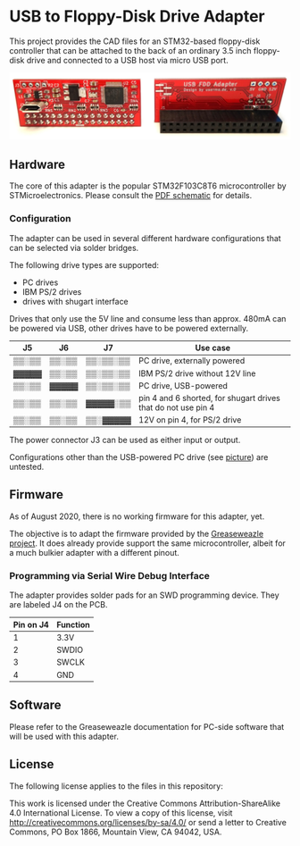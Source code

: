 # USB to Floppy-Disk Drive Adapter

This project provides the CAD files for an STM32-based floppy-disk controller that can be attached to the back of an ordinary 3.5 inch floppy-disk drive and connected to a USB host via micro USB port.

![USB FDD Adapter front and back](img/front_back.jpg)

## Hardware

The core of this adapter is the popular STM32F103C8T6 microcontroller by STMicroelectronics.
Please consult the [PDF schematic](schematic.pdf) for details.

### Configuration

The adapter can be used in several different hardware configurations that can be selected via solder bridges.

The following drive types are supported:

- PC drives
- IBM PS/2 drives
- drives with shugart interface

Drives that only use the 5V line and consume less than approx. 480mA can be powered via USB, other drives have to be powered externally.

J5    | J6    | J7       | Use case
------|-------|----------|---------
▒▒░▒▒ | ▒▒░▒▒ | ▒▒░▒▒░▒▒ | PC drive, externally powered
▓▓▓▓▓ | ▒▒░▒▒ | ▒▒░▒▒░▒▒ | IBM PS/2 drive without 12V line
▒▒░▒▒ | ▓▓▓▓▓ | ▒▒░▒▒░▒▒ | PC drive, USB-powered
▒▒░▒▒ | ▒▒░▒▒ | ▓▓▓▓▓░▒▒ | pin 4 and 6 shorted, for shugart drives that do not use pin 4
▒▒░▒▒ | ▒▒░▒▒ | ▒▒░▓▓▓▓▓ | 12V on pin 4, for PS/2 drive

The power connector J3 can be used as either input or output.

Configurations other than the USB-powered PC drive (see [picture](img/pc_drive.jpg)) are untested.

## Firmware

As of August 2020, there is no working firmware for this adapter, yet.

The objective is to adapt the firmware provided by the [Greaseweazle project](https://github.com/keirf/Greaseweazle).
It does already provide support the same microcontroller, albeit for a much bulkier adapter with a different pinout.

### Programming via Serial Wire Debug Interface

The adapter provides solder pads for an SWD programming device. They are labeled J4 on the PCB.

Pin on J4 | Function
----------|---------
1 | 3.3V
2 | SWDIO
3 | SWCLK
4 | GND

## Software

Please refer to the Greaseweazle documentation for PC-side software that will be used with this adapter.

## License

The following license applies to the files in this repository:

This work is licensed under the Creative Commons Attribution-ShareAlike 4.0 International License. To view a copy of this license, visit http://creativecommons.org/licenses/by-sa/4.0/ or send a letter to Creative Commons, PO Box 1866, Mountain View, CA 94042, USA.
